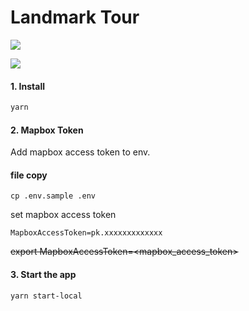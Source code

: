 # Landmark Tour

![](./landmark-tour.gif)

![](./landmark-tour2.gif)

#### 1. Install

```sh
yarn
```

#### 2. Mapbox Token

Add mapbox access token to env.

#### file copy

```
cp .env.sample .env
```

set mapbox access token

```
MapboxAccessToken=pk.xxxxxxxxxxxxx
```

~~export MapboxAccessToken=<mapbox_access_token>~~

#### 3. Start the app

```sh
yarn start-local
```
